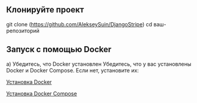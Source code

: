## Клонируйте проект

git clone (https://github.com/AlekseySuin/DjangoStripe)
cd ваш-репозиторий


## Запуск с помощью Docker

a) Убедитесь, что Docker установлен
Убедитесь, что у вас установлены Docker и Docker Compose. Если нет, установите их:

[Установка Docker](https://docs.docker.com/get-started/get-docker/)

[Установка Docker Compose](https://docs.docker.com/compose/install/)

